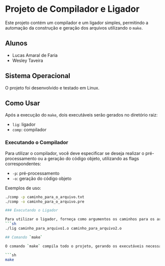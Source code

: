 # Projeto de Compilador e Ligador

Este projeto contém um compilador e um ligador simples, permitindo a automação da construção e geração dos arquivos utilizando o `make`.

## Alunos

- Lucas Amaral de Faria
- Wesley Taveira

## Sistema Operacional

O projeto foi desenvolvido e testado em Linux.

## Como Usar

Após a execução do `make`, dois executáveis serão gerados no diretório raiz:
- `lig`: ligador
- `comp`: compilador

### Executando o Compilador

Para utilizar o compilador, você deve especificar se deseja realizar o pré-processamento ou a geração do código objeto, utilizando as flags correspondentes:
- `-p`: pré-processamento
- `-o`: geração do código objeto

Exemplos de uso:
```sh
./comp -p caminho_para_o_arquivo.txt
./comp -o caminho_para_o_arquivo.pre

### Executando o Ligador

Para utilizar o ligador, forneça como argumentos os caminhos para os arquivos objeto:
```sh
./lig caminho_para_arquivo1.o caminho_para_arquivo2.o

## Comando `make`

O comando `make` compila todo o projeto, gerando os executáveis necessários para o compilador e o ligador.

```sh
make
